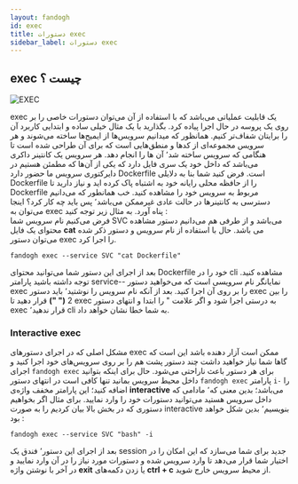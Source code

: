 ```yaml
---
layout: fandogh
id: exec
title: دستورات exec
sidebar_label: دستورات exec
---
```


## exec چیست ؟

![EXEC](/img/docs/exec.png "EXEC")

exec یک قابلیت عملیاتی می‌باشد که با استفاده از آن می‌توان دستورات خاصی را بر روی یک پروسه در حال اجرا پیاده کرد.
بگذارید با یک مثال خیلی ساده و ابتدایی کاربرد آن را برایتان شفاف‌تر کنیم.
همانظور که میدانیم سرویس‌ها از ایمیج‌ها ساخته می‌شوند و هر سرویس مجموعه‌ای از کدها و منطق‌هایی است که برای آن طراحی شده است تا هنگامی که سرویس ساخته شد٬ آن ها را انجام دهد.
هر سرویس یک کانتینر داکری می‌باشد که داخل خود یک سری فایل دارد که یکی از آن‌ها که مطمئن هستیم در دایرکتوری سرویس ما حضور دارد Dockerfile است.
فرض کنید شما بنا به دلایلی Dockerfile را از حافظه محلی رایانه خود به اشتباه پاک کرده اید و نیاز دارید تا Dockerfile مربوط به سرویس خود را مشاهده کنید.
خب همانطور که می‌دانیم دسترسی به کانتینرها در حالت عادی غیرممکن می‌باشد٬ پس باید چه کار کرد؟
اینجا می‌توان به exec پناه آورد. به مثال زیر توجه کنید :
<br>
فرض می‌کنیم نام سرویس شما SVC می‌باشد و از طرفی هم می‌دانیم دستور مشاهده محتوای یک فایل **cat** می باشد. حال با استفاده از نام سرویس و دستور ذکر شده می‌توان دستور exec را اجرا کرد.
```
fandogh exec --service SVC "cat Dockerfile"
```
بعد از اجرای این دستور شما می‌توانید محتوای Dockerfile خود را در cli مشاهده کنید.
توجه داشته باشید پارامتر service-- نمایانگر نام سرویسی است که می‌خواهید دستور exec را بر روی آن اجرا کنید.
بعد از آنکه نام سرویس را نوشتید٬ باید دستور exec را بین 2 **(" ")** قرار دهید تا exec به درستی اجرا شود و اگر علامت " را ابتدا و انتهای دستور exec قرار ندهید٬ cli به شما خطا نشان خواهد داد.


### Interactive exec
مشکل اصلی که در اجرای دستورهای exec ممکن است آزار دهنده باشد این است که گاها شما نیاز خواهید داشت چند دستور پشت هم را بر روی سرویس‌های خود اجرا کنید و اجرای `fandogh exec` برای هر دستور باعث ناراحتی می‌شود.
حال برای اینکه بتوانید داخل محیط سرویس بمانید تنها کافی است در انتهای دستور `fandogh exec` پارامتر `i-` را اضافه کنید؛ این پارامتر مخفف واژه‌ی **interactive** می‌باشد؛ بدین معنی که٬ مادامی که داخل سرویس هستید می‌توانید دستورات خود را وارد نمایید.
برای مثال اگر بخواهیم دستوری که در بخش بالا بیان کردیم را به صورت interactive بنویسیم٬ بدین شکل خواهد بود :
```
fandogh exec --service SVC "bash" -i
```
بعد از اجرای این دستور٬ فندق یک session جدید برای شما می‌سازد که این امکان را در اختیار شما قرار می‌دهد تا وارد سرویس شده و دستورات مورد نیاز را در آن وارد نمایید  و در آخر با نوشتن واژه **exit** یا زدن دکمه‌های **ctrl + c** از محیط سرویس خارج شوید.
